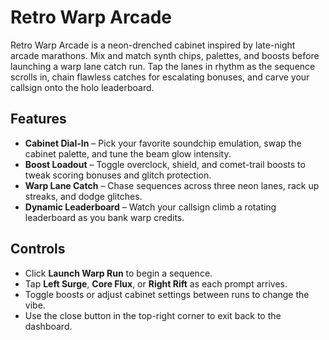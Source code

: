 # Retro Warp Arcade

Retro Warp Arcade is a neon-drenched cabinet inspired by late-night arcade marathons. Mix and match synth chips, palettes, and boosts before launching a warp lane catch run. Tap the lanes in rhythm as the sequence scrolls in, chain flawless catches for escalating bonuses, and carve your callsign onto the holo leaderboard.

## Features
- **Cabinet Dial-In** – Pick your favorite soundchip emulation, swap the cabinet palette, and tune the beam glow intensity.
- **Boost Loadout** – Toggle overclock, shield, and comet-trail boosts to tweak scoring bonuses and glitch protection.
- **Warp Lane Catch** – Chase sequences across three neon lanes, rack up streaks, and dodge glitches.
- **Dynamic Leaderboard** – Watch your callsign climb a rotating leaderboard as you bank warp credits.

## Controls
- Click **Launch Warp Run** to begin a sequence.
- Tap **Left Surge**, **Core Flux**, or **Right Rift** as each prompt arrives.
- Toggle boosts or adjust cabinet settings between runs to change the vibe.
- Use the close button in the top-right corner to exit back to the dashboard.
